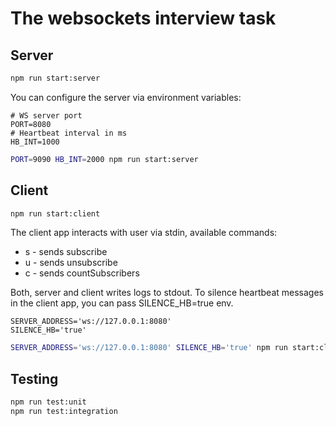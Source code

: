 # The websockets interview task

## Server

```sh
npm run start:server
```

You can configure the server via environment variables:

```
# WS server port
PORT=8080
# Heartbeat interval in ms
HB_INT=1000
```


```sh
PORT=9090 HB_INT=2000 npm run start:server
```

## Client

```sh
npm run start:client
```

The client app interacts with user via stdin, available commands:
- s - sends subscribe
- u - sends unsubscribe
- c - sends countSubscribers

Both, server and client writes logs to stdout. To silence heartbeat messages in the client app, you can pass SILENCE_HB=true env.

```
SERVER_ADDRESS='ws://127.0.0.1:8080'
SILENCE_HB='true'
```

```sh
SERVER_ADDRESS='ws://127.0.0.1:8080' SILENCE_HB='true' npm run start:client
```

## Testing

```sh
npm run test:unit
npm run test:integration
```
